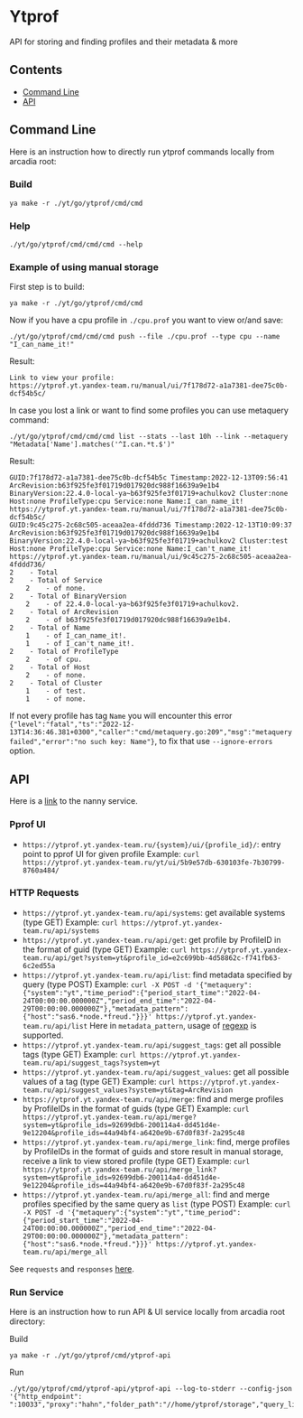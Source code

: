 # Ytprof
API for storing and finding profiles and their metadata & more

## Contents

* [Command Line](#s-CommandLine)
* [API](#s-API)

## <a name="s-CommandLine"></a> Command Line

Here is an instruction how to directly run ytprof commands locally from arcadia root:

### Build
```
ya make -r ./yt/go/ytprof/cmd/cmd
```

### Help
```
./yt/go/ytprof/cmd/cmd/cmd --help
```

### Example of using manual storage
First step is to build:
```
ya make -r ./yt/go/ytprof/cmd/cmd
```

Now if you have a cpu profile in `./cpu.prof` you want to view or/and save:
```
./yt/go/ytprof/cmd/cmd/cmd push --file ./cpu.prof --type cpu --name "I_can_name_it!"
```
Result:
```
Link to view your profile:
https://ytprof.yt.yandex-team.ru/manual/ui/7f178d72-a1a7381-dee75c0b-dcf54b5c/
```

In case you lost a link or want to find some profiles you can use metaquery command:
```
./yt/go/ytprof/cmd/cmd/cmd list --stats --last 10h --link --metaquery "Metadata['Name'].matches('^I.can.*t.$')"
```
Result:
```
GUID:7f178d72-a1a7381-dee75c0b-dcf54b5c Timestamp:2022-12-13T09:56:41 ArcRevision:b63f925fe3f01719d017920dc988f16639a9e1b4 BinaryVersion:22.4.0-local-ya~b63f925fe3f01719+achulkov2 Cluster:none Host:none ProfileType:cpu Service:none Name:I_can_name_it! 
https://ytprof.yt.yandex-team.ru/manual/ui/7f178d72-a1a7381-dee75c0b-dcf54b5c/
GUID:9c45c275-2c68c505-aceaa2ea-4fddd736 Timestamp:2022-12-13T10:09:37 ArcRevision:b63f925fe3f01719d017920dc988f16639a9e1b4 BinaryVersion:22.4.0-local-ya~b63f925fe3f01719+achulkov2 Cluster:test Host:none ProfileType:cpu Service:none Name:I_can't_name_it! 
https://ytprof.yt.yandex-team.ru/manual/ui/9c45c275-2c68c505-aceaa2ea-4fddd736/
2	 - Total
2	 - Total of Service
	2	 - of none.
2	 - Total of BinaryVersion
	2	 - of 22.4.0-local-ya~b63f925fe3f01719+achulkov2.
2	 - Total of ArcRevision
	2	 - of b63f925fe3f01719d017920dc988f16639a9e1b4.
2	 - Total of Name
	1	 - of I_can_name_it!.
	1	 - of I_can't_name_it!.
2	 - Total of ProfileType
	2	 - of cpu.
2	 - Total of Host
	2	 - of none.
2	 - Total of Cluster
	1	 - of test.
	1	 - of none.
```
If not every profile has tag `Name` you will encounter this error `{"level":"fatal","ts":"2022-12-13T14:36:46.381+0300","caller":"cmd/metaquery.go:209","msg":"metaquery failed","error":"no such key: Name"}`, to fix that use `--ignore-errors` option.

## <a name="s-API"></a> API

Here is a [link](https://nanny.yandex-team.ru/ui/#/services/catalog/yt_ytprof) to the nanny service.

### Pprof UI

* `https://ytprof.yt.yandex-team.ru/{system}/ui/{profile_id}/`: entry point to pprof UI for given profile
Example: `curl https://ytprof.yt.yandex-team.ru/yt/ui/5b9e57db-630103fe-7b30799-8760a484/`

### HTTP Requests

* `https://ytprof.yt.yandex-team.ru/api/systems`: get available systems  (type GET)
Example: `curl https://ytprof.yt.yandex-team.ru/api/systems`
* `https://ytprof.yt.yandex-team.ru/api/get`: get profile by ProfileID in the format of guid (type GET)
Example: `curl https://ytprof.yt.yandex-team.ru/api/get?system=yt&profile_id=e2c699bb-4d58862c-f741fb63-6c2ed55a`
* `https://ytprof.yt.yandex-team.ru/api/list`: find metadata specified by query (type POST)
Example: `curl -X POST -d '{"metaquery":{"system":"yt","time_period":{"period_start_time":"2022-04-24T00:00:00.000000Z","period_end_time":"2022-04-29T00:00:00.000000Z"},"metadata_pattern":{"host":"sas6.*node.*freud."}}}' https://ytprof.yt.yandex-team.ru/api/list`
Here in `metadata_pattern`, usage of [regexp](https://pkg.go.dev/regexp#MatchString) is supported.
* `https://ytprof.yt.yandex-team.ru/api/suggest_tags`: get all possible tags (type GET)
Example: `curl https://ytprof.yt.yandex-team.ru/api/suggest_tags?system=yt`
* `https://ytprof.yt.yandex-team.ru/api/suggest_values`: get all possible values of a tag (type GET)
Example: `curl https://ytprof.yt.yandex-team.ru/api/suggest_values?system=yt&tag=ArcRevision`
* `https://ytprof.yt.yandex-team.ru/api/merge`: find and merge profiles by ProfileIDs in the format of guids (type GET)
Example: `curl https://ytprof.yt.yandex-team.ru/api/merge?system=yt&profile_ids=92699db6-200114a4-dd451d4e-9e12204&profile_ids=44a94bf4-a6420e9b-67d0f83f-2a295c48`
* `https://ytprof.yt.yandex-team.ru/api/merge_link`: find, merge profiles by ProfileIDs in the format of guids and store result in manual storage, receive a link to view stored profile (type GET)
Example: `curl https://ytprof.yt.yandex-team.ru/api/merge_link?system=yt&profile_ids=92699db6-200114a4-dd451d4e-9e12204&profile_ids=44a94bf4-a6420e9b-67d0f83f-2a295c48`
* `https://ytprof.yt.yandex-team.ru/api/merge_all`: find and merge profiles specified by the same query as `list` (type POST)
Example: `curl -X POST -d '{"metaquery":{"system":"yt","time_period":{"period_start_time":"2022-04-24T00:00:00.000000Z","period_end_time":"2022-04-29T00:00:00.000000Z"},"metadata_pattern":{"host":"sas6.*node.*freud."}}}' https://ytprof.yt.yandex-team.ru/api/merge_all`

See `requests` and `responses` [here](https://a.yandex-team.ru/arcadia/yt/go/ytprof/api/api.proto).

### Run Service

Here is an instruction how to run API & UI service locally from arcadia root directory:

Build
```
ya make -r ./yt/go/ytprof/cmd/ytprof-api
```

Run
```
./yt/go/ytprof/cmd/ytprof-api/ytprof-api --log-to-stderr --config-json '{"http_endpoint": ":10033","proxy":"hahn","folder_path":"//home/ytprof/storage","query_limit":200000}'
```
